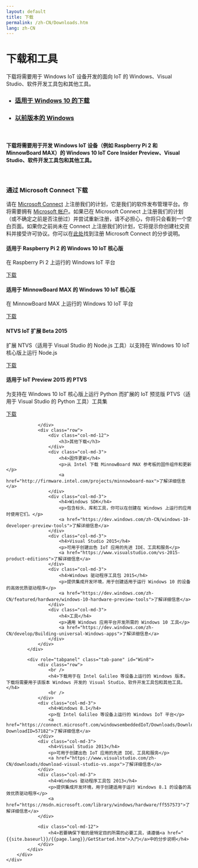 ```yaml
---
layout: default
title: 下载
permalink: /zh-CN/Downloads.htm
lang: zh-CN
---
```


<div class="row section-heading">
    <div class="col-md-6">
        <h1>下载和工具</h1>
        <p>下载将需要用于 Windows IoT 设备开发的面向 IoT 的 Windows、Visual Studio、软件开发工具包和其他工具。</p>
    </div>
    <div class="col-md-6">
        <div class="downloads-image"></div>
    </div>
</div>
<div class="row section-heading">
    <div role="tabpanel">
        <ul class="nav nav-tabs" role="tablist">
            <li role="presentation" class="active"><a href="#Win10" aria-controls="Win10" role="tab" data-toggle="tab"><h3>适用于 Windows 10 的下载</h3></a></li>
            <li role="presentation"><a href="#Win8" aria-controls="Win8" role="tab" data-toggle="tab"><h3>以前版本的 Windows</h3></a></li>
        </ul>
        <div class="tab-content">
            <div role="tabpanel" class="tab-pane active" id="Win10">
                <div class="row">
                    <br />
                    <h4>下载将需要用于开发 Windows IoT 设备（例如 Raspberry Pi 2 和 MinnowBoard MAX）的 Windows 10 IoT Core Insider Preview、Visual Studio、软件开发工具包和其他工具。</h4>
                    <br />
                </div>
                <div class="row downloads-background">
                    <div class="col-md-12">
                        <h3>通过 Microsoft Connect 下载</h3>
                        <p>请在 <a href="https://connect.microsoft.com/windowsembeddediot/SelfNomination.aspx?ProgramID=8558">Microsoft Connect</a> 上注册我们的计划，它是我们的软件发布管理平台。你将需要拥有 <a href="http://www.microsoft.com/zh-CN/account/default.aspx">Microsoft 帐户</a>。如果已在 Microsoft Connect 上注册我们的计划（或不确定之前是否注册过）并尝试重新注册，请不必担心，你将只会看到一个空白页面。如果你之前尚未在 Connect 上注册我们的计划，它将提示你创建社交资料并接受许可协议。你可以在<a href="http://ms-iot.github.io/content/SigninMSConnect.htm">此处</a>找到注册 Microsoft Connect 的分步说明。
                        </p>
                    </div>
                    <div class="col-md-3">
                        <h4>适用于 Raspberry Pi 2 的 Windows 10 IoT 核心版</h4>
                        <p>在 Raspberry Pi 2 上运行的 Windows IoT 平台</p>
                        <a href="http://connect.microsoft.com/windowsembeddedIoT/Downloads/DownloadDetails.aspx?DownloadID=57782">下载</a>
                    </div>
                    <div class="col-md-3">
                        <h4>适用于 MinnowBoard MAX 的 Windows 10 IoT 核心版</h4>
                        <p>在 MinnowBoard MAX 上运行的 Windows 10 IoT 平台</p>
                        <a href="http://connect.microsoft.com/windowsembeddedIoT/Downloads/DownloadDetails.aspx?DownloadID=57783">下载</a>
                    </div>
                    <div class="col-md-3">
                        <h4>NTVS IoT 扩展 Beta 2015</h4>
                        <p>扩展 NTVS（适用于 Visual Studio 的 Node.js 工具）以支持在 Windows 10 IoT 核心版上运行 Node.js</p>
                        <a href="http://connect.microsoft.com/windowsembeddedIoT/Downloads/DownloadDetails.aspx?DownloadID=57785">下载</a>
                    </div>
                    <div class="col-md-3">
                        <h4>适用于 IoT Preview 2015 的 PTVS</h4>
                        <p>为支持在 Windows 10 IoT 核心版上运行 Python 而扩展的 IoT 预览版 PTVS（适用于 Visual Studio 的 Python 工具）工具集</p>
                        <a href="http://connect.microsoft.com/windowsembeddedIoT/Downloads/DownloadDetails.aspx?DownloadID=57795">下载</a>
                    </div>

                </div>
                <div class="row">
                    <div class="col-md-12">
                        <h3>其他下载</h3>
                    </div>
                    <div class="col-md-3">
                        <h4>固件更新</h4>
                        <p>从 Intel 下载 MinnowBoard MAX 参考板的固件组件和更新</p>
                        <a href="http://firmware.intel.com/projects/minnowboard-max">了解详细信息</a>
                    </div>
                    <div class="col-md-3">
                        <h4>Windows SDK</h4>
                        <p>包含标头、库和工具，你可以在创建在 Windows 上运行的应用时使用它们。</p>
                        <a href="https://dev.windows.com/zh-CN/windows-10-developer-preview-tools">了解详细信息</a>
                    </div>
                    <div class="col-md-3">
                        <h4>Visual Studio 2015</h4>
                        <p>可用于创建出色 IoT 应用的先进 IDE、工具和服务</p>
                        <a href="https://www.visualstudio.com/vs-2015-product-editions">了解详细信息</a>
                    </div>
                    <div class="col-md-3">
                        <h4>Windows 驱动程序工具包 2015</h4>
                        <p>提供集成开发环境，用于创建适用于运行 Windows 10 的设备的高效优质驱动程序</p>
                        <a href="https://dev.windows.com/zh-CN/featured/hardware/windows-10-hardware-preview-tools">了解详细信息</a>
                    </div>
                    <div class="col-md-3">
                        <h4>工具</h4>
                        <p>通用 Windows 应用平台开发所需的 Windows 10 工具</p>
                        <a href="https://dev.windows.com/zh-CN/develop/Building-universal-Windows-apps">了解详细信息</a>
                    </div>
                </div>
            </div>

            <div role="tabpanel" class="tab-pane" id="Win8">
                <div class="row">
                    <br />
                    <h4>下载用于在 Intel Galileo 等设备上运行的 Windows 版本。下载将需要用于该版本 Windows 开发的 Visual Studio、软件开发工具包和其他工具。</h4>
                    <br />
                </div>
                <div class="col-md-3">
                    <h4>Windows 8.1</h4>
                    <p>在 Intel Galileo 等设备上运行的 Windows IoT 平台</p>
                    <a href="https://connect.microsoft.com/windowsembeddedIoT/Downloads/DownloadDetails.aspx?DownloadID=57182">了解详细信息</a>
                </div>
                <div class="col-md-3">
                    <h4>Visual Studio 2013</h4>
                    <p>可用于创建出色 IoT 应用的先进 IDE、工具和服务</p>
                    <a href="https://www.visualstudio.com/zh-CN/downloads/download-visual-studio-vs.aspx">了解详细信息</a>
                </div>
                <div class="col-md-3">
                    <h4>Windows 驱动程序工具包 2013</h4>
                    <p>提供集成开发环境，用于创建适用于运行 Windows 8.1 的设备的高效优质驱动程序</p>
                    <a href="https://msdn.microsoft.com/library/windows/hardware/ff557573">了解详细信息</a>
                </div>

                <div class="col-md-12">
                    <h4>若要确保下载的是特定目的所需的必要工具，请遵循<a href="{{site.baseurl}}/{{page.lang}}/GetStarted.htm">入门</a>中的分步说明</h4>
                </div>
            </div>
        </div>
    </div>
</div>
